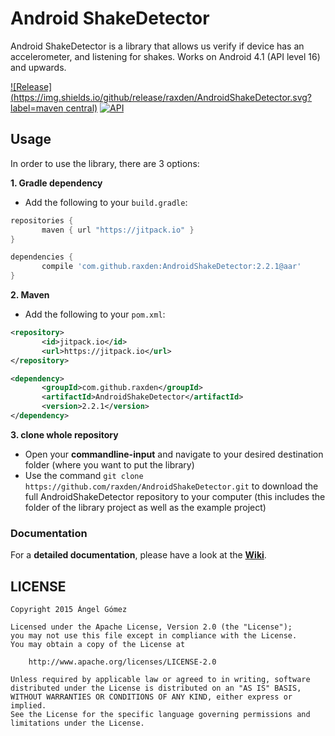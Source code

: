 Android ShakeDetector
==========

Android ShakeDetector is a library that allows us verify if device has an accelerometer, and listening for shakes. Works on Android 4.1 (API level 16) and upwards.

[![Release](https://img.shields.io/github/release/raxden/AndroidShakeDetector.svg?label=maven central)](https://jitpack.io/#raxden/AndroidShakeDetector/) [![API](https://img.shields.io/badge/API-16%2B-green.svg?style=flat)](https://android-arsenal.com/api?level=16)

## Usage

In order to use the library, there are 3 options:

**1. Gradle dependency**

 - 	Add the following to your `build.gradle`:
 ```gradle
repositories {
	    maven { url "https://jitpack.io" }
}

dependencies {
	    compile 'com.github.raxden:AndroidShakeDetector:2.2.1@aar'
}
```

**2. Maven**
- Add the following to your `pom.xml`:
 ```xml
<repository>
       	<id>jitpack.io</id>
	    <url>https://jitpack.io</url>
</repository>

<dependency>
	    <groupId>com.github.raxden</groupId>
	    <artifactId>AndroidShakeDetector</artifactId>
	    <version>2.2.1</version>
</dependency>
```

**3. clone whole repository**
 - Open your **commandline-input** and navigate to your desired destination folder (where you want to put the library)
 - Use the command `git clone https://github.com/raxden/AndroidShakeDetector.git` to download the full AndroidShakeDetector repository to your computer (this includes the folder of the library project as well as the example project)
 
### Documentation 

For a **detailed documentation**, please have a look at the [**Wiki**](https://github.com/raxden/AndroidShakeDetector/wiki).

## LICENSE

    Copyright 2015 Ángel Gómez

    Licensed under the Apache License, Version 2.0 (the "License");
    you may not use this file except in compliance with the License.
    You may obtain a copy of the License at

        http://www.apache.org/licenses/LICENSE-2.0

    Unless required by applicable law or agreed to in writing, software
    distributed under the License is distributed on an "AS IS" BASIS,
    WITHOUT WARRANTIES OR CONDITIONS OF ANY KIND, either express or implied.
    See the License for the specific language governing permissions and
    limitations under the License.